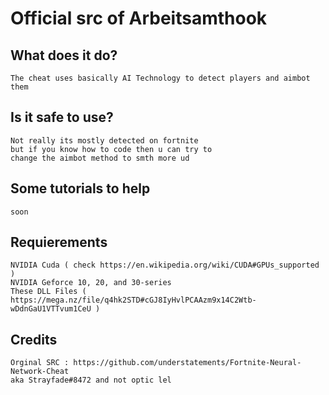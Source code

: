 # Official src of Arbeitsamthook

## What does it do?
```
The cheat uses basically AI Technology to detect players and aimbot them
```

## Is it safe to use?
```
Not really its mostly detected on fortnite
but if you know how to code then u can try to
change the aimbot method to smth more ud
```

## Some tutorials to help
```
soon
```

## Requierements
```
NVIDIA Cuda ( check https://en.wikipedia.org/wiki/CUDA#GPUs_supported )
NVIDIA Geforce 10, 20, and 30-series
These DLL Files ( https://mega.nz/file/q4hk2STD#cGJ8IyHvlPCAAzm9x14C2Wtb-wDdnGaU1VTTvum1CeU )
```

## Credits
```
Orginal SRC : https://github.com/understatements/Fortnite-Neural-Network-Cheat
aka Strayfade#8472 and not optic lel
```
